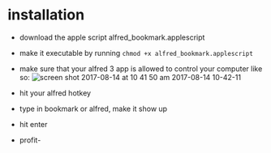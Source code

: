 # installation
- download the apple script alfred_bookmark.applescript
- make it executable by running `chmod +x alfred_bookmark.applescript`
- make sure that your alfred 3 app is allowed to control your computer like so:
![screen shot 2017-08-14 at 10 41 50 am 2017-08-14 10-42-11](https://user-images.githubusercontent.com/774379/29262465-513cce66-80dd-11e7-87f8-dba54a477537.png)

- hit your alfred hotkey 
- type in bookmark or alfred, make it show up
- hit enter
- profit- 
